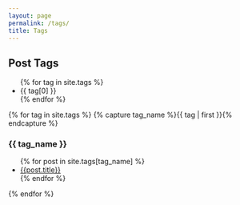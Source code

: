 ```yaml
---
layout: page
permalink: /tags/
title: Tags
---
```


## Post Tags

<ul>
{% for tag in site.tags %}
  <li>{{ tag[0] }}</li>
{% endfor %}
</ul>

{% for tag in site.tags %}
  {% capture tag_name %}{{ tag | first }}{% endcapture %}
  <a name="{{ tag_name | slugize }}"></a>
  <h3>{{ tag_name }}</h3>
  <ul>
    {% for post in site.tags[tag_name] %}
      <li><a href="{{ post.url }}">{{post.title}}</a></li>
    {% endfor %}
  </ul>
{% endfor %}
